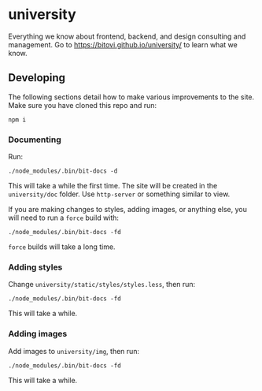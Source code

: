 # university


Everything we know about frontend, backend, and design consulting and management.  Go to
https://bitovi.github.io/university/ to learn what we know.


## Developing

The following sections detail how to make various improvements to the site.  Make sure you
have cloned this repo and run:

```
npm i
```

### Documenting

Run:

```
./node_modules/.bin/bit-docs -d
```

This will take a while the first time.  The site will be created in
the `university/doc` folder.  Use `http-server` or something similar to view.

If you are making changes to styles, adding images, or anything else, you will need to run
a `force` build with:

```
./node_modules/.bin/bit-docs -fd
```

`force` builds will take a long time.

### Adding styles

Change `university/static/styles/styles.less`, then run:

```
./node_modules/.bin/bit-docs -fd
```

This will take a while.


### Adding images

Add images to `university/img`, then run:

```
./node_modules/.bin/bit-docs -fd
```

This will take a while.
